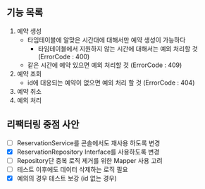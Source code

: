 ## 기능 목록

1. 예약 생성
   - 타임테이블에 알맞은 시간대에 대해서만 예약 생성이 가능하다 
     - 타임테이블에서 지원하지 않는 시간에 대해서는 예외 처리할 것 (ErrorCode : 400)
   - 같은 시간에 예약 있으면 예외 처리할 것 (ErrorCode : 409)
2. 예약 조회
   - id에 대응되는 예약이 없으면 예외 처리 할 것 (ErrorCode : 404)
3. 예약 취소
4. 예외 처리

## 리팩터링 중점 사안
- [ ] ReservationService를 콘솔에서도 재사용 하도록 변경
- [x] ReservationRepository Interface를 사용하도록 변경
- [ ] Repository단 중복 로직 제거를 위한 Mapper 사용 고려
- [ ] 테스트 이후에도 데이터 삭제하는 로직 필요
- [x] 예외의 경우 테스트 보강 (id 없는 경우)
